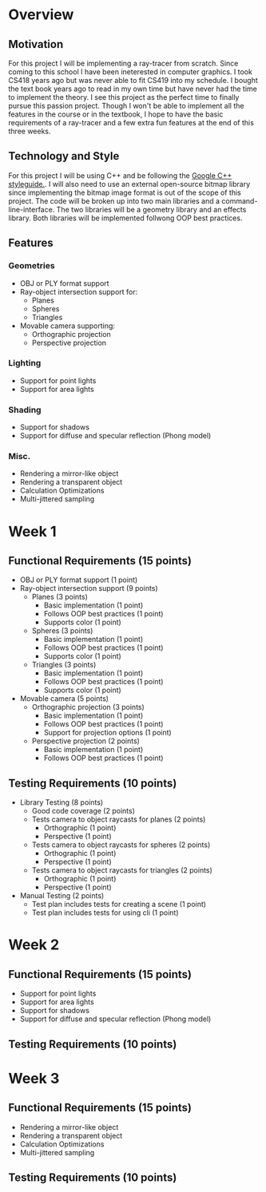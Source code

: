 # Overview
## Motivation
For this project I will be implementing a ray-tracer from scratch. Since coming 
to this school I have been ineterested in computer graphics. I took CS418 years 
ago but was never able to fit CS419 into my schedule. I bought the text book 
years ago to read in my own time but have never had the time to implement the 
theory. I see this project as the perfect time to finally pursue this passion 
project. Though I won't be able to implement all the features in the course or 
in the textbook, I hope to have the basic requirements of a ray-tracer and a 
few extra fun features at the end of this three weeks.

## Technology and Style
For this project I will be using C++ and be following the 
[Google C++ styleguide.](https://google.github.io/styleguide/cppguide.html).
I will also need to use an external open-source bitmap library since 
implementing the bitmap image format is out of the scope of this project. The 
code will be broken up into two main libraries and a command-line-interface. 
The two libraries will be a geometry library and an effects library. Both 
libraries will be implemented follwong OOP best practices.

## Features
### Geometries
* OBJ or PLY format support
* Ray-object intersection support for:
    * Planes
    * Spheres
    * Triangles
* Movable camera supporting:
    * Orthographic projection
    * Perspective projection

### Lighting
* Support for point lights
* Support for area lights

### Shading
* Support for shadows
* Support for diffuse and specular reflection (Phong model)

### Misc.
* Rendering a mirror-like object
* Rendering a transparent object
* Calculation Optimizations
* Multi-jittered sampling


# Week 1
## Functional Requirements (15 points)
* OBJ or PLY format support (1 point)
* Ray-object intersection support (9 points)
    * Planes (3 points)
        * Basic implementation (1 point)
        * Follows OOP best practices (1 point)
        * Supports color (1 point)
    * Spheres (3 points)
        * Basic implementation (1 point)
        * Follows OOP best practices (1 point)
        * Supports color (1 point)
    * Triangles (3 points)
        * Basic implementation (1 point)
        * Follows OOP best practices (1 point)
        * Supports color (1 point)
* Movable camera (5 points)
    * Orthographic projection (3 points)
        * Basic implementation (1 point)
        * Follows OOP best practices (1 point)
        * Support for projection options (1 point)
    * Perspective projection (2 points)
        * Basic implementation (1 point)
        * Follows OOP best practices (1 point)

## Testing Requirements (10 points)
* Library Testing (8 points)
    * Good code coverage (2 points)
    * Tests camera to object raycasts for planes (2 points)
        * Orthographic (1 point)
        * Perspective (1 point)
    * Tests camera to object raycasts for spheres (2 points)
        * Orthographic (1 point)
        * Perspective (1 point)
    * Tests camera to object raycasts for triangles (2 points)
        * Orthographic (1 point)
        * Perspective (1 point)
* Manual Testing (2 points)
    * Test plan includes tests for creating a scene (1 point)
    * Test plan includes tests for using cli (1 point)

# Week 2
## Functional Requirements (15 points)
* Support for point lights
* Support for area lights
* Support for shadows
* Support for diffuse and specular reflection (Phong model)

## Testing Requirements (10 points)


# Week 3
## Functional Requirements (15 points)
* Rendering a mirror-like object
* Rendering a transparent object
* Calculation Optimizations
* Multi-jittered sampling

## Testing Requirements (10 points)
